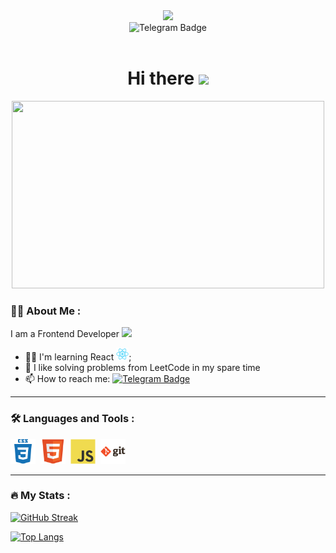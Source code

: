 <div id="header" align="center">
  <img src="https://media.giphy.com/media/L1R1tvI9svkIWwpVYr/giphy.gif" width="140"/>
</div>
<div id="badges" align="center" width="200">
  <img src="https://img.shields.io/badge/Telegram-green?logo=Telegram&logoColor=white&style=for-the-badge" alt="Telegram Badge" width="140" />
</div>
<div id="view-counter" align="center">
  <img src="https://komarev.com/ghpvc/?username=Khausta&style=flat-square&color=green" width="140" alt=""/>
</div>

<h1 align="center">
  Hi there
  <img src="https://media.giphy.com/media/hvRJCLFzcasrR4ia7z/giphy.gif" width="30px"/>
</h1>

<div align="center">
  <img src="https://media.giphy.com/media/137EaR4vAOCn1S/giphy.gif" width="500" height="300"/>
</div>

### :woman_technologist: About Me :

I am a Frontend Developer <img src="https://media.giphy.com/media/WUlplcMpOCEmTGBtBW/giphy.gif" width="30">
- 👩‍🎓 I'm learning React <img src="https://github.com/devicons/devicon/blob/master/icons/react/react-original.svg" title="React" alt="React" width="20" height="20"/>;
- 🌴 I like solving problems from LeetCode in my spare time
- 📫 How to reach me: [![Telegram Badge](https://img.shields.io/badge/-LoraMoo-green?style=flat&logo=Telegram&logoColor=white)](https://t.me/LoraMoo)

---

### :hammer_and_wrench: Languages and Tools :
<div>
  <img src="https://github.com/devicons/devicon/blob/master/icons/css3/css3-plain-wordmark.svg"  title="CSS3" alt="CSS" width="40" height="40"/>&nbsp;
  <img src="https://github.com/devicons/devicon/blob/master/icons/html5/html5-original.svg" title="HTML5" alt="HTML" width="40" height="40"/>&nbsp;
  <img src="https://github.com/devicons/devicon/blob/master/icons/javascript/javascript-original.svg" title="JavaScript" alt="JavaScript" width="40" height="40"/>&nbsp;
  <img src="https://github.com/devicons/devicon/blob/master/icons/git/git-original-wordmark.svg" title="Git" **alt="Git" width="40" height="40"/> 
</div>

---

### :fire: My Stats :
[![GitHub Streak](http://github-readme-streak-stats.herokuapp.com?user=Khausta&theme=dark&background=000000)](https://git.io/streak-stats)

[![Top Langs](https://github-readme-stats.vercel.app/api/top-langs/?username=Khausta&layout=compact&theme=vision-friendly-dark)](https://github.com/anuraghazra/github-readme-stats)



<!--
**Khausta/Khausta** is a ✨ _special_ ✨ repository because its `README.md` (this file) appears on your GitHub profile.

Here are some ideas to get you started:

- 🔭 I’m currently working on ...
- 🌱 I’m currently learning ...
- 👯 I’m looking to collaborate on ...
- 🤔 I’m looking for help with ...
- 💬 Ask me about ...
- 📫 How to reach me: ...
- 😄 Pronouns: ...
- ⚡ Fun fact: ...
-->
